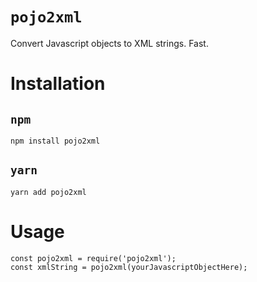 `pojo2xml`
==========

Convert Javascript objects to XML strings.  Fast.

# Installation

## `npm`

	npm install pojo2xml

## `yarn`

	yarn add pojo2xml

# Usage

	const pojo2xml = require('pojo2xml');
	const xmlString = pojo2xml(yourJavascriptObjectHere);
